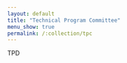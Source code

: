 ```yaml
---
layout: default
title: "Technical Program Committee"
menu_show: true
permalink: /:collection/tpc
---
```


TPD
